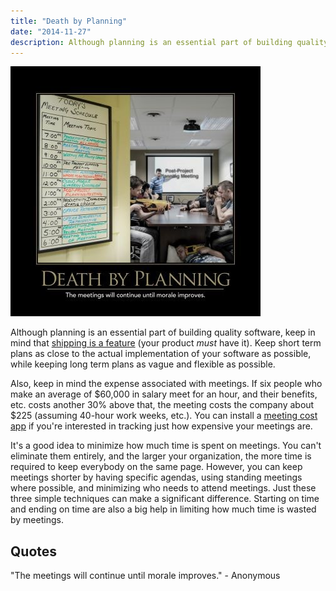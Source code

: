 ```yaml
---
title: "Death by Planning"
date: "2014-11-27"
description: Although planning is an essential part of building quality software, keep in mind that shipping is a feature (your product must have it). Keep short term plans as close to the actual implementation of your software as possible, while keeping long term plans as vague and flexible as possible.
---
```


![Death_By_Planning_May_2014](images/death-by-planning-400x400.jpg)

Although planning is an essential part of building quality software, keep in mind that [shipping is a feature](/shipping-is-a-feature) (your product _must_ have it). Keep short term plans as close to the actual implementation of your software as possible, while keeping long term plans as vague and flexible as possible.

Also, keep in mind the expense associated with meetings. If six people who make an average of $60,000 in salary meet for an hour, and their benefits, etc. costs another 30% above that, the meeting costs the company about $225 (assuming 40-hour work weeks, etc.). You can install a [meeting cost app](https://www.google.com/search?q=meeting+cost+app&oq=meeting+cost+app) if you're interested in tracking just how expensive your meetings are.

It's a good idea to minimize how much time is spent on meetings. You can't eliminate them entirely, and the larger your organization, the more time is required to keep everybody on the same page. However, you can keep meetings shorter by having specific agendas, using standing meetings where possible, and minimizing who needs to attend meetings. Just these three simple techniques can make a significant difference. Starting on time and ending on time are also a big help in limiting how much time is wasted by meetings.

## Quotes

"The meetings will continue until morale improves." - Anonymous
